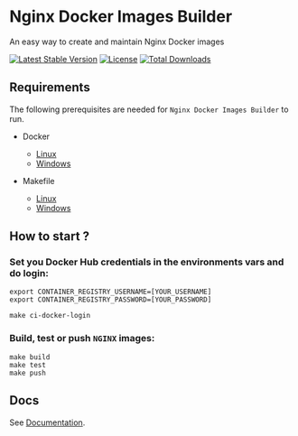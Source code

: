 # Nginx Docker Images Builder

An easy way to create and maintain Nginx Docker images

[![Latest Stable Version](https://poser.pugx.org/token27/docker-images-nginx/v/stable.svg)](https://packagist.org/packages/token27/docker-images-nginx)
[![License](https://poser.pugx.org/token27/docker-images-nginx/license)](https://packagist.org/packages/token27/docker-images-nginx)
[![Total Downloads](https://poser.pugx.org/token27/docker-images-nginx/d/total)](https://packagist.org/packages/token27/docker-images-nginx)

## Requirements

The following prerequisites are needed for ```Nginx Docker Images Builder``` to run.

- Docker
    - [Linux](https://www.gnu.org/software/make)
    - [Windows](https://docs.docker.com/engine/install/ubuntu/)


- Makefile
    - [Linux](https://www.gnu.org/software/make)
    - [Windows](http://gnuwin32.sourceforge.net/packages/make.htm)

## How to start ?

### Set you Docker Hub credentials in the environments vars and do login:

```
export CONTAINER_REGISTRY_USERNAME=[YOUR_USERNAME]
export CONTAINER_REGISTRY_PASSWORD=[YOUR_PASSWORD]

make ci-docker-login
```

### Build, test or push `NGINX` images:

```
make build
make test
make push
```

## Docs

See [Documentation](docs).